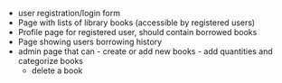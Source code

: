 * user registration/login form
* Page with lists of library books (accessible by registered users)
* Profile page for registered user, should contain borrowed books
* Page showing users borrowing history
* admin page that can
        - create or add new books
        - add quantities and categorize books
	- delete a book  
